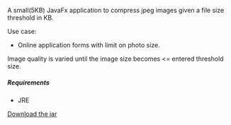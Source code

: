 A small(5KB) JavaFx application to compress jpeg images given a file size threshold in KB.

Use case:
* Online application forms with limit on photo size.

Image quality is varied until the image size becomes <= entered threshold size.

##### Requirements
* JRE

[Download the jar](https://raw.githubusercontent.com/inventionsbyhamid/JpegCompression/master/out/artifacts/JpegCompression_jar/JpegCompression.jar)
